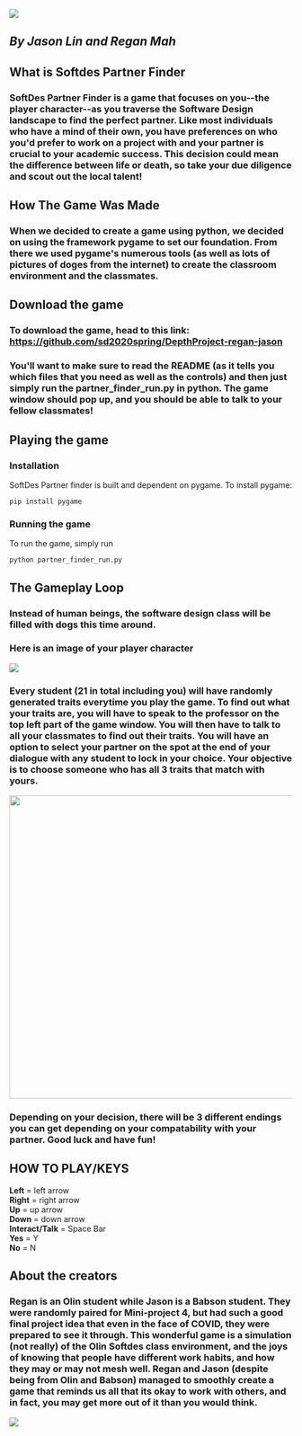 ![](https://imgur.com/frLAQFq.png)

##          <em>By Jason Lin and Regan Mah</em>

## <strong>What is Softdes Partner Finder</strong>

### SoftDes Partner Finder is a game that focuses on you--the player character--as you traverse the Software Design landscape to find the perfect partner. Like most individuals who have a mind of their own, you have preferences on who you'd prefer to work on a project with and your partner is crucial to your academic success. This decision could mean the difference between life or death, so take your due diligence and scout out the local talent!

## <strong>How The Game Was Made</strong>

### When we decided to create a game using python, we decided on using the framework pygame to set our foundation. From there we used pygame's numerous tools (as well as lots of pictures of doges from the internet) to create the classroom environment and the classmates.

## <strong>Download the game</strong>

### To download the game, head to this link: https://github.com/sd2020spring/DepthProject-regan-jason
### You'll want to make sure to read the README (as it tells you which files that you need as well as the controls) and then just simply run the partner_finder_run.py in python. The game window should pop up, and you should be able to talk to your fellow classmates!

## <strong>Playing the game</strong>

### <strong>Installation</strong> 
SoftDes Partner finder is built and dependent on pygame. To install pygame:
```
pip install pygame
```

### <strong>Running the game</strong>
To run the game, simply run
```
python partner_finder_run.py
```

## <strong>The Gameplay Loop</strong>

### Instead of human beings, the software design class will be filled with dogs this time around. 
### Here is an image of your player character

![](https://imgur.com/S4vNPDy.png)

### Every student (21 in total including you) will have randomly generated traits everytime you play the game. To find out what your traits are, you will have to speak to the professor on the top left part of the game window. You will then have to talk to all your classmates to find out their traits. You will have an option to select your partner on the spot at the end of your dialogue with any student to lock in your choice. Your objective is to choose someone who has all 3 traits that match with yours.

<img src="https://media.giphy.com/media/TcfCBcitbfPxrWkrfF/giphy.gif" width="960" height="540" />


### Depending on your decision, there will be 3 different endings you can get depending on your compatability with your partner. Good luck and have fun!

## <strong>HOW TO PLAY/KEYS</strong>

<strong>Left</strong> = left arrow <br>
<strong>Right</strong> = right arrow <br>
<strong>Up</strong> = up arrow <br>
<strong>Down</strong> = down arrow <br> 
<strong>Interact/Talk</strong> = Space Bar <br>
<strong>Yes</strong> = Y <br> 
<strong>No</strong> = N <br>


## <strong>About the creators</strong>

### Regan is an Olin student while Jason is a Babson student. They were randomly paired for Mini-project 4, but had such a good final project idea that even in the face of COVID, they were prepared to see it through. This wonderful game is a simulation (not really) of the Olin Softdes class environment, and the joys of knowing that people have different work habits, and how they may or may not mesh well. Regan and Jason (despite being from Olin and Babson) managed to smoothly create a game that reminds us all that its okay to work with others, and in fact, you may get more out of it than you would think.

![](https://imgur.com/9CHuYq2.png)
